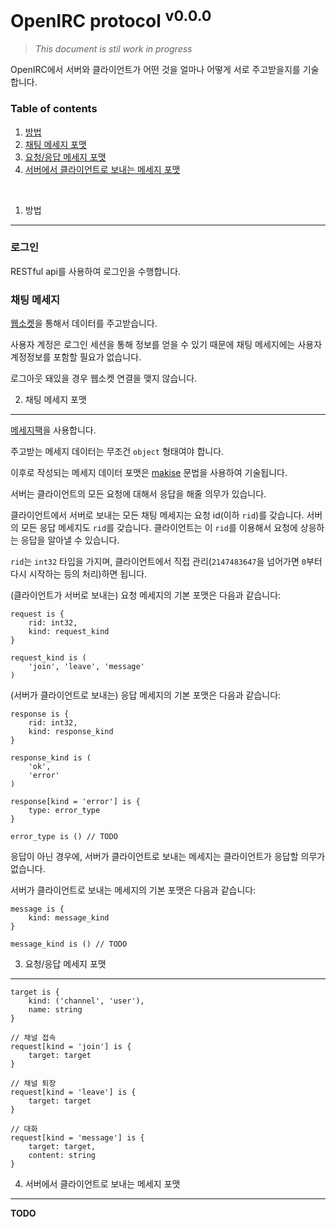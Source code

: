 OpenIRC protocol <sup>v0.0.0</sup>
========
> *This document is stil work in progress*

OpenIRC에서 서버와 클라이언트가 어떤 것을 얼마나 어떻게 서로 주고받을지를 기술합니다.

### Table of contents
1. [방법](#1-방법)
2. [채팅 메세지 포맷](#2-채팅-메세지-포맷)
3. [요청/응답 메세지 포맷](#3-요청응답-메세지-포맷)
4. [서버에서 클라이언트로 보내는 메세지 포맷](#4-서버에서-클라이언트로-보내는-메세지-포맷)

<br>

1. 방법
--------

### 로그인
RESTful api를 사용하여 로그인을 수행합니다.

### 채팅 메세지
[웹소켓](http://tools.ietf.org/html/rfc6455)을 통해서 데이터를 주고받습니다.

사용자 계정은 로그인 세션을 통해 정보를 얻을 수 있기 때문에 채팅 메세지에는 사용자 계정정보를 포함할 필요가 없습니다.

로그아웃 돼있을 경우 웹소켓 연결을 맺지 않습니다.

2. 채팅 메세지 포맷
--------

[메세지팩](http://msgpack.org/index.html)을 사용합니다.

주고받는 메세지 데이터는 무조건 `object` 형태여야 합니다.

이후로 작성되는 메세지 데이터 포맷은 [makise](https://github.com/disjukr/makise) 문법을 사용하여 기술됩니다.

서버는 클라이언트의 모든 요청에 대해서 응답을 해줄 의무가 있습니다.

클라이언트에서 서버로 보내는 모든 채팅 메세지는 요청 id(이하 `rid`)를 갖습니다.
서버의 모든 응답 메세지도 `rid`를 갖습니다.
클라이언트는 이 `rid`를 이용해서 요청에 상응하는 응답을 알아낼 수 있습니다.

`rid`는 `int32` 타입을 가지며, 클라이언트에서 직접 관리(`2147483647`을 넘어가면 `0`부터 다시 시작하는 등의 처리)하면 됩니다.

(클라이언트가 서버로 보내는) 요청 메세지의 기본 포맷은 다음과 같습니다:
```makise
request is {
    rid: int32,
    kind: request_kind
}

request_kind is (
    'join', 'leave', 'message'
)
```

(서버가 클라이언트로 보내는) 응답 메세지의 기본 포맷은 다음과 같습니다:
```makise
response is {
    rid: int32,
    kind: response_kind
}

response_kind is (
    'ok',
    'error'
)

response[kind = 'error'] is {
    type: error_type
}

error_type is () // TODO
```

응답이 아닌 경우에, 서버가 클라이언트로 보내는 메세지는 클라이언트가 응답할 의무가 없습니다.

서버가 클라이언트로 보내는 메세지의 기본 포맷은 다음과 같습니다:
```
message is {
    kind: message_kind
}

message_kind is () // TODO
```

3. 요청/응답 메세지 포맷
--------
```makise
target is {
    kind: ('channel', 'user'),
    name: string
}

// 채널 접속
request[kind = 'join'] is {
    target: target
}

// 채널 퇴장
request[kind = 'leave'] is {
    target: target
}

// 대화
request[kind = 'message'] is {
    target: target,
    content: string
}
```


4. 서버에서 클라이언트로 보내는 메세지 포맷
--------

**TODO**
